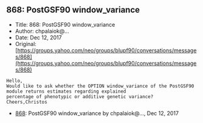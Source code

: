 ## 868: PostGSF90 window_variance

- Title: 868: PostGSF90 window_variance
- Author: chpalaiok@...
- Date: Dec 12, 2017
- Original: [https://groups.yahoo.com/neo/groups/blupf90/conversations/messages/868](https://groups.yahoo.com/neo/groups/blupf90/conversations/messages/868)

```
Hello,
Would like to ask whether the OPTION window_variance of the PostGSF90 module returns estimates regarding explained
percentage of phenotypic or additive genetic variance?
Cheers,Christos
```

- [868](0868.md): PostGSF90 window_variance by chpalaiok@..., Dec 12, 2017
